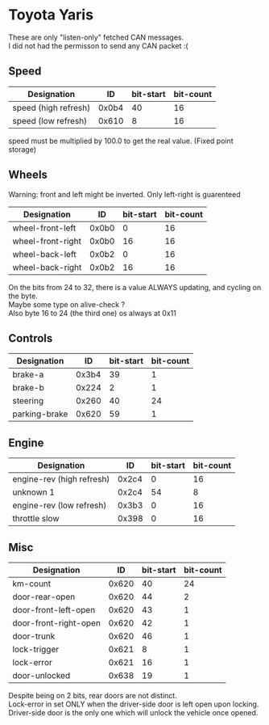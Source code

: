 # Toyota Yaris

These are only "listen-only" fetched CAN messages. \
I did not had the permisson to send any CAN packet :(


## Speed

|Designation|ID|bit-start| bit-count |
|-|-|-|-|
|speed (high refresh)|0x0b4|40|16|
|speed (low refresh)|0x610|8|16|

speed must be multiplied by 100.0 to get the real value. (Fixed point storage)

## Wheels

Warning: front and left might be inverted. Only left-right is guarenteed

|Designation|ID|bit-start| bit-count |
|-|-|-|-|
|wheel-front-left|0x0b0|0|16|
|wheel-front-right|0x0b0|16|16|
|wheel-back-left|0x0b2|0|16|
|wheel-back-right|0x0b2|16|16|

On the bits from 24 to 32, there is a value ALWAYS updating, and cycling on the byte. \
Maybe some type on alive-check ? \
Also byte 16 to 24 (the third one) os always at 0x11

## Controls

|Designation|ID|bit-start| bit-count |
|-|-|-|-|
|brake-a|0x3b4|39|1|
|brake-b|0x224|2|1|
|steering|0x260|40|24|
|parking-brake|0x620|59|1|


## Engine

|Designation|ID|bit-start| bit-count |
|-|-|-|-|
|engine-rev (high refresh)|0x2c4|0|16|
|unknown 1|0x2c4|54|8|
|engine-rev (low refresh)|0x3b3|0|16|
|throttle slow|0x398|0|16|

## Misc

|Designation|ID|bit-start| bit-count |
|-|-|-|-|
|km-count|0x620|40|24|
|door-rear-open|0x620|44|2|
|door-front-left-open|0x620|43|1|
|door-front-right-open|0x620|42|1|
|door-trunk|0x620|46|1|
|lock-trigger|0x621|8|1|
|lock-error|0x621|16|1|
|door-unlocked|0x638|19|1|

Despite being on 2 bits, rear doors are not distinct. \
Lock-error in set ONLY when the driver-side door is left open upon locking. \
Driver-side door is the only one which will unlock the vehicle once opened.
